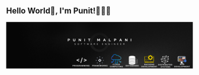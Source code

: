 ## Hello World👋, I'm Punit!👨🏻‍💻 

<img src="https://github.com/punit170/punit170/blob/main/punit170githubbackgroundimg.png" alt="a placard that says Punit Malpani - software engineer alongside illustrated iconic technical skills of Punit">



<!--
**punit170/punit170** is a ✨ _special_ ✨ repository because its `README.md` (this file) appears on your GitHub profile.

Here are some ideas to get you started:

- 🔭 I’m currently working on ...
- 🌱 I’m currently learning ...
- 👯 I’m looking to collaborate on ...
- 🤔 I’m looking for help with ...
- 💬 Ask me about ...
- 📫 How to reach me: ...
- 😄 Pronouns: ...
- ⚡ Fun fact: ...
-->
